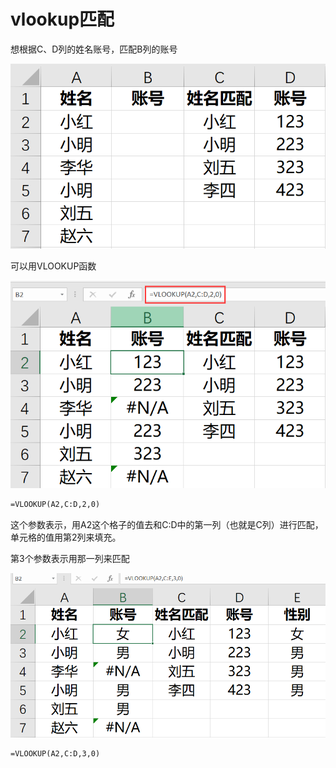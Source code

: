 # vlookup匹配

想根据C、D列的姓名账号，匹配B列的账号

![image-20220603201915714](images/image-20220603201915714.png)

可以用VLOOKUP函数

![image-20220603202053271](images/image-20220603202053271.png)

```vb
=VLOOKUP(A2,C:D,2,0)
```

这个参数表示，用A2这个格子的值去和C:D中的第一列（也就是C列）进行匹配，单元格的值用第2列来填充。



第3个参数表示用那一列来匹配

![image-20220603202244777](images/image-20220603202244777.png)

```vb
=VLOOKUP(A2,C:D,3,0)
```

